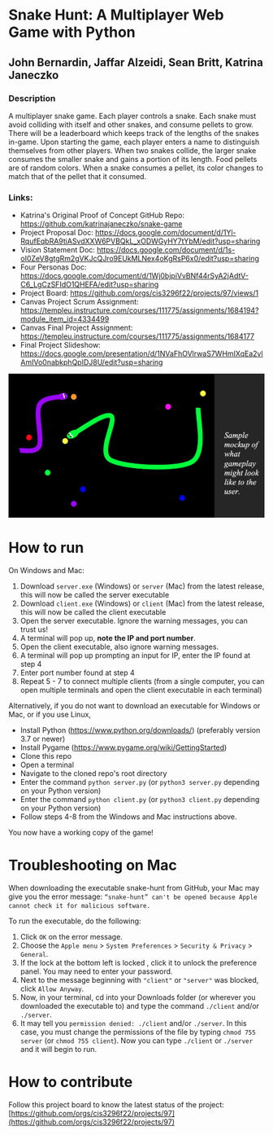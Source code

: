 # Snake Hunt: A Multiplayer Web Game with Python
## John Bernardin, Jaffar Alzeidi, Sean Britt, Katrina Janeczko

### Description
A multiplayer snake game. Each player controls a snake. Each snake must avoid colliding with itself and other snakes, and consume pellets to grow. There will be a leaderboard which keeps track of the lengths of the snakes in-game. Upon starting the game, each player enters a name to distinguish themselves from other players. When two snakes collide, the larger snake consumes the smaller snake and gains a portion of its length. Food pellets are of random colors. When a snake consumes a pellet, its color changes to match that of the pellet that it consumed.

### Links:
* Katrina's Original Proof of Concept GitHub Repo: https://github.com/katrinajaneczko/snake-game
* Project Proposal Doc: https://docs.google.com/document/d/1Yl-RqufEqbRA9tiASvdXXW6PVBQkL_xODWGyHY7tYbM/edit?usp=sharing
* Vision Statement Doc: https://docs.google.com/document/d/1s-oI0ZeV8gtgRm2gVKJcQJro9EUkMLNex4oKgRsP6x0/edit?usp=sharing
* Four Personas Doc: https://docs.google.com/document/d/1Wj0bjpiVvBNf44rSyA2jAdtV-C6_LgCzSFIdO1QHEFA/edit?usp=sharing
* Project Board: https://github.com/orgs/cis3296f22/projects/97/views/1
* Canvas Project Scrum Assignment: https://templeu.instructure.com/courses/111775/assignments/1684194?module_item_id=4334499
* Canvas Final Project Assignment: https://templeu.instructure.com/courses/111775/assignments/1684177
* Final Project Slideshow: https://docs.google.com/presentation/d/1NVaFhOVlrwaS7WHmIXqEa2vlAmIVo0nabkphQpIDJ8U/edit?usp=sharing

![Snake hunt screenshot](/mockup.png)

# How to run
On Windows and Mac:
1. Download `server.exe` (Windows) or `server` (Mac) from the latest release, this will now be called the server executable
2. Download `client.exe` (Windows) or `client` (Mac) from the latest release, this will now be called the client executable
3. Open the server executable. Ignore the warning messages, you can trust us!
4. A terminal will pop up, **note the IP and port number**.
5. Open the client executable, also ignore warning messages.
6. A terminal will pop up prompting an input for IP, enter the IP found at step 4
7. Enter port number found at step 4
8. Repeat 5 - 7 to connect multiple clients (from a single computer, you can open multiple terminals and open the client executable in each terminal)

Alternatively, if you do not want to download an executable for Windows or Mac, or if you use Linux,

* Install Python (https://www.python.org/downloads/) (preferably version 3.7 or newer)
* Install Pygame (https://www.pygame.org/wiki/GettingStarted)
* Clone this repo
* Open a terminal
* Navigate to the cloned repo's root directory
* Enter the command `python server.py` (or `python3 server.py` depending on your Python version)
* Enter the command `python client.py` (or `python3 client.py` depending on your Python version)
* Follow steps 4-8 from the Windows and Mac instructions above. 

You now have a working copy of the game!

# Troubleshooting on Mac
When downloading the executable snake-hunt from GitHub, your Mac may give you the error message: `“snake-hunt” can't be opened because Apple cannot check it for malicious software.` 

To run the executable, do the following:
1. Click `OK` on the error message.
2. Choose the `Apple menu`  > `System Preferences` > `Security & Privacy` > `General`.
3. If the lock at the bottom left is locked , click it to unlock the preference panel. You may need to enter your password.
3. Next to the message beginning with `"client"` or `"server"` was blocked, click `Allow Anyway`.
4. Now, in your terminal, cd into your Downloads folder (or wherever you downloaded the executable to) and type the command `./client` and/or `./server`. 
5. It may tell you `permission denied: ./client` and/or `./server`. In this case, you must change the permissions of the file by typing `chmod 755 server` (or `chmod 755 client`). Now you can type `./client` or `./server` and it will begin to run.

# How to contribute
Follow this project board to know the latest status of the project: [https://github.com/orgs/cis3296f22/projects/97](https://github.com/orgs/cis3296f22/projects/97)  
